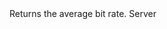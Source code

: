 <function name="GetAverageBitRate" parent="IGModAudioChannel" type="classfunc">
	<description>
		Returns the average bit rate.
	</description>
	<realm>Server</realm>
	<rets>
		<ret name="" type="number"></ret>
	</rets>
</function>